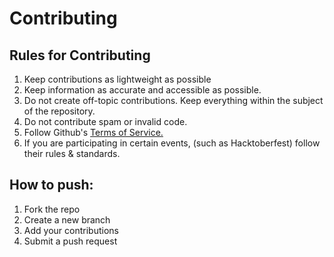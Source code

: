 # Contributing

## Rules for Contributing
1. Keep contributions as lightweight as possible
2. Keep information as accurate and accessible as possible.
3. Do not create off-topic contributions. Keep everything within the subject of the repository.
4. Do not contribute spam or invalid code.
5. Follow Github's [Terms of Service.](https://docs.github.com/en/site-policy/github-terms/github-terms-of-service)
6. If you are participating in certain events, (such as Hacktoberfest) follow their rules & standards.
## How to push:
1. Fork the repo
2. Create a new branch
3. Add your contributions
4. Submit a push request

